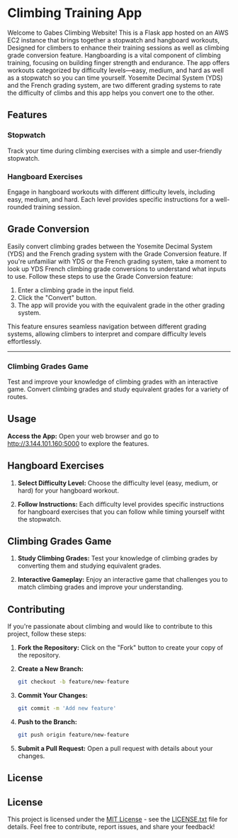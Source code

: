 # Climbing Training App

Welcome to Gabes Climbing Website! This is a Flask app hosted on an AWS EC2 instance that brings together a stopwatch and hangboard workouts, Designed for climbers to enhance their training sessions as well as climbing grade conversion feature. Hangboarding is a vital component of climbing training, focusing on building finger strength and endurance. The app offers workouts categorized by difficulty levels—easy, medium, and hard as well as a stopwatch so you can time yourself. Yosemite Decimal System (YDS) and the French grading system, are two different grading systems to rate the difficulty of climbs and this app helps you convert one to the other.
## Features

### Stopwatch
Track your time during climbing exercises with a simple and user-friendly stopwatch.

### Hangboard Exercises
Engage in hangboard workouts with different difficulty levels, including easy, medium, and hard. Each level provides specific instructions for a well-rounded training session.


## Grade Conversion

Easily convert climbing grades between the Yosemite Decimal System (YDS) and the French grading system with the Grade Conversion feature. If you're unfamiliar with YDS or the French grading system, take a moment to look up YDS French climbing grade conversions to understand what inputs to use. Follow these steps to use the Grade Conversion feature:

1. Enter a climbing grade in the input field.
2. Click the "Convert" button.
3. The app will provide you with the equivalent grade in the other grading system.

This feature ensures seamless navigation between different grading systems, allowing climbers to interpret and compare difficulty levels effortlessly.

---

### Climbing Grades Game
Test and improve your knowledge of climbing grades with an interactive game. Convert climbing grades and study equivalent grades for a variety of routes.

## Usage

 **Access the App:**
   Open your web browser and go to http://3.144.101.160:5000 to explore the features.

## Hangboard Exercises

1. **Select Difficulty Level:**
   Choose the difficulty level (easy, medium, or hard) for your hangboard workout.

2. **Follow Instructions:**
   Each difficulty level provides specific instructions for hangboard exercises that you can follow while timing yourself witht the stopwatch.

## Climbing Grades Game

1. **Study Climbing Grades:**
   Test your knowledge of climbing grades by converting them and studying equivalent grades.

2. **Interactive Gameplay:**
   Enjoy an interactive game that challenges you to match climbing grades and improve your understanding.
   

## Contributing

If you're passionate about climbing and would like to contribute to this project, follow these steps:

1. **Fork the Repository:**
   Click on the "Fork" button to create your copy of the repository.

2. **Create a New Branch:**
   ```bash
   git checkout -b feature/new-feature
   ```

3. **Commit Your Changes:**
   ```bash
   git commit -m 'Add new feature'
   ```

4. **Push to the Branch:**
   ```bash
   git push origin feature/new-feature
   ```

5. **Submit a Pull Request:**
   Open a pull request with details about your changes.

## License
## License

This project is licensed under the [MIT License](LICENSE.txt) - see the [LICENSE.txt](LICENSE.txt) file for details.
Feel free to contribute, report issues, and share your feedback!
